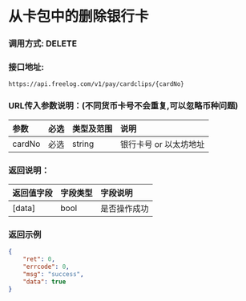 # 从卡包中的删除银行卡

### 调用方式: DELETE

### 接口地址:

```
https://api.freelog.com/v1/pay/cardclips/{cardNo}
```

### URL传入参数说明：(不同货币卡号不会重复,可以忽略币种问题)

| 参数 | 必选 | 类型及范围 | 说明 |
| :--- | :--- | :--- | :--- |
|cardNo|必选|string|银行卡号 or 以太坊地址 |


### 返回说明：

| 返回值字段 | 字段类型 | 字段说明 |
| :--- | :--- | :--- |
| [data] | bool | 是否操作成功 |


### 返回示例

```json
{
    "ret": 0,
    "errcode": 0,
    "msg": "success",
    "data": true
}
```

